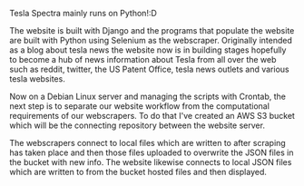 Tesla Spectra mainly runs on Python!:D

The website is built with Django and the programs that populate the website are built with Python using Selenium as the webscraper. Originally intended as a blog about tesla news the website now is in building stages hopefully to become a hub of news information about Tesla from all over the web such as reddit, twitter, the US Patent Office, tesla news outlets and various tesla websites.

Now on a Debian Linux server and managing the scripts with Crontab, the next step is to separate our website workflow from the computational requirements of our webscrapers. To do that I've created an AWS S3 bucket which will be the connecting repository between the website server. 

The webscrapers connect to local files which are  written to after scraping has taken place and then those files uploaded to overwrite the JSON files in the bucket with new info. The website likewise connects to local JSON files which are written to from the bucket hosted files and then displayed.
